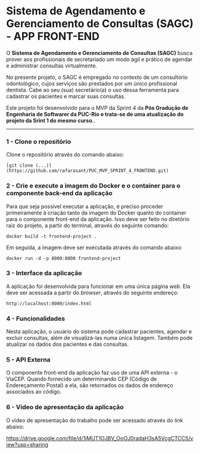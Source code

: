# Sistema de Agendamento e Gerenciamento de Consultas (SAGC) - APP FRONT-END

O **Sistema de Agendamento e Gerenciamento de Consultas (SAGC)** busca prover aos profissionais de secretariado 
um modo ágil e prático de agendar e administrar consultas virtualmente.

No presente projeto, o SAGC é empregado no contexto de um consultório odontológico, cujos serviços são 
prestados por um único profissional dentista. Cabe ao seu (sua) secretário(a) o uso dessa ferramenta 
para cadastrar os pacientes e marcar suas consultas.

Este projeto foi desenvolvido para o MVP da Sprint 4 da **Pós Gradução de Engenharia de Softwarer da PUC-Rio e
trata-se de uma atualização do projeto da Srint 1 do mesmo curso.**. 

---
### 1 - Clone o repositório

Clone o repositório através do comando abaixo:

```
[git clone (...)] (https://github.com/rafarasant/PUC_MVP_SPRINT_4_FRONTEND.git)
```

### 2 - Crie e execute a imagem do Docker e o container para o componente back-end da aplicação

Para que seja possível executar a aplicação, é preciso proceder primeiramente à criação tanto da imagem do Docker quanto
do container para o componente front-end da aplicação. Isso deve ser feito no diretório raiz do projeto, a partir do terminal, através do seguinte comando:

```
docker build -t frontend-project .
```

Em seguida, a imagem deve ser executada através do comando abaixo:

```
docker run -d -p 8000:8000 frontend-project
```

### 3 - Interface da aplicação

A aplicação foi desenvolvida para funcionar em uma única página *web*. Ela deve ser acessada a partir do *browser*, através
do seguinte endereço:

```
http://localhost:8000/index.html
```

### 4 - Funcionalidades

Nesta aplicação, o usuário do sistema pode cadastrar pacientes, agendar e excluir consultas, além de visualizá-las numa única listagem. Também pode atualizar os dados dos pacientes e das consultas.

### 5 - API Externa

O componente front-end da aplicação faz uso de uma API externa - o ViaCEP. Quando fornecido um determinando CEP (Código de Endereçamento Postal) a ela, são retornados os dados de endereço associados ao código.

### 6 - Vídeo de apresentação da aplicação

O vídeo de apresentação do trabalho pode ser acessado através do link abaixo:

https://drive.google.com/file/d/1jMUT1OJBV_OoOJ0radaH3sA5VcgCTCC5/view?usp=sharing
